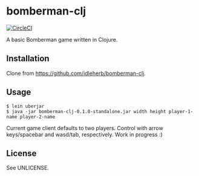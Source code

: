 # bomberman-clj

[![CircleCI](https://circleci.com/gh/idleherb/bomberman-clj.svg?style=svg)](https://circleci.com/gh/idleherb/bomberman-clj)

A basic Bomberman game written in Clojure.

## Installation

Clone from https://github.com/idleherb/bomberman-clj.

## Usage

    $ lein uberjar
    $ java -jar bomberman-clj-0.1.0-standalone.jar width height player-1-name player-2-name

Current game client defaults to two players. Control with arrow keys/spacebar and wasd/tab, respectively. Work in progress :)

## License

See UNLICENSE.
